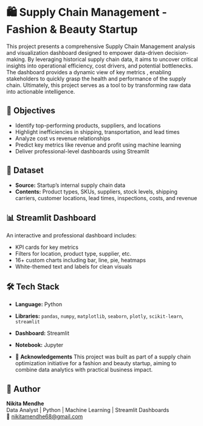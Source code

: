 # 🛍️ Supply Chain Management - Fashion & Beauty Startup

This project presents a comprehensive Supply Chain Management analysis and visualization dashboard designed to empower data-driven decision-making.
By leveraging historical supply chain data, it aims to uncover critical insights into operational efficiency, cost drivers, and potential bottlenecks. 
The dashboard provides a dynamic view of key metrics , enabling stakeholders to quickly grasp the health and performance of the supply chain. Ultimately, this project serves as a tool to  by transforming raw data into actionable intelligence.

## 📌 Objectives

- Identify top-performing products, suppliers, and locations
- Highlight inefficiencies in shipping, transportation, and lead times
- Analyze cost vs revenue relationships
- Predict key metrics like revenue and profit using machine learning
- Deliver professional-level dashboards using Streamlit

## 📂 Dataset

- **Source:** Startup’s internal supply chain data
- **Contents:** Product types, SKUs, suppliers, stock levels, shipping carriers, customer locations, lead times, inspections, costs, and revenue

## 📊 Streamlit Dashboard

An interactive and professional dashboard includes:

- KPI cards for key metrics
- Filters for location, product type, supplier, etc.
- 16+ custom charts including bar, line, pie, heatmaps
- White-themed text and labels for clean visuals

## 🛠 Tech Stack

- **Language:** Python
- **Libraries:** `pandas`, `numpy`, `matplotlib`, `seaborn`, `plotly`, `scikit-learn`, `streamlit`
- **Dashboard:** Streamlit
- **Notebook:** Jupyter

- 🙌 **Acknowledgements**
This project was built as part of a supply chain optimization initiative for a fashion and beauty startup, aiming to combine data analytics with practical business impact.

## 👤 Author

**Nikita Mendhe**  
Data Analyst | Python | Machine Learning | Streamlit Dashboards  
📧 nikitamendhe68@gmail.com  
